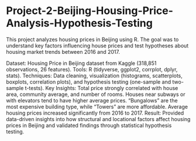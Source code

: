 # Project-2-Beijing-Housing-Price-Analysis-Hypothesis-Testing

This project analyzes housing prices in Beijing using R. The goal was to understand key factors influencing house prices and test hypotheses about housing market trends between 2016 and 2017.

Dataset: Housing Price in Beijing dataset from Kaggle (318,851 observations, 26 features).
Tools: R (tidyverse, ggplot2, corrplot, dplyr, stats).
Techniques: Data cleaning, visualization (histograms, scatterplots, boxplots, correlation plots), and hypothesis testing (one-sample and two-sample t-tests).
Key Insights:
Total price strongly correlated with house area, community average, and number of rooms.
Houses near subways or with elevators tend to have higher average prices.
“Bungalows” are the most expensive building type, while “Towers” are more affordable.
Average housing prices increased significantly from 2016 to 2017.
Result: Provided data-driven insights into how structural and locational factors affect housing prices in Beijing and validated findings through statistical hypothesis testing.
